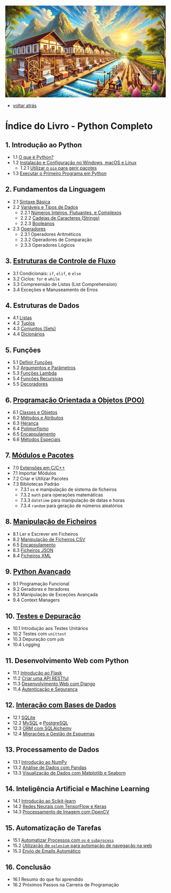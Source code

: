 ![fabrica](https://github.com/0joseDark/my-python-book/blob/main/imagens/fabrica.jpg)
- [voltar atrás](https://github.com/0joseDark/my-python-book/blob/main/README.md)
# Índice do Livro - Python Completo

## 1. Introdução ao Python
- 1.1 [O que é Python?](https://github.com/0joseDark/my-python-book/blob/main/python.md)
- 1.2 [Instalação e Configuração no Windows, macOS e Linux](https://github.com/0joseDark/my-python-book/blob/main/instalacao-configuracao-Python.md)
  - 1.2.1 [Utilizar o `pip` para gerir pacotes](https://github.com/0joseDark/my-python-book/blob/main/pip.md)
- 1.3 [Executar o Primeiro Programa em Python](https://github.com/0joseDark/my-python-book/blob/main/primeiro-programa.md)

## 2. Fundamentos da Linguagem
- 2.1 [Sintaxe Básica](https://github.com/0joseDark/my-python-book/blob/main/sintaxe-basica.md)
- 2.2 [Variáveis e Tipos de Dados](https://github.com/0joseDark/my-python-book/blob/main/tipos-dados.md)
  - 2.2.1 [Números Inteiros, Flutuantes, e Complexos](https://github.com/0joseDark/my-python-book/blob/main/tipos-dados0.md)
  - 2.2.2 [Cadeias de Caracteres (Strings)](https://github.com/0joseDark/my-python-book/blob/main/Strings.md)
  - 2.2.3 [Booleanos](https://github.com/0joseDark/my-python-book/blob/main/Booleanos.md)
- 2.3 [Operadores](https://github.com/0joseDark/my-python-book/blob/main/Operadores.md)
  - 2.3.1 Operadores Aritméticos
  - 2.3.2 Operadores de Comparação
  - 2.3.3 Operadores Lógicos

## 3. [Estruturas de Controle de Fluxo](https://github.com/0joseDark/my-python-book/blob/main/Fluxo.md)
- 3.1 Condicionais: `if`, `elif`, e `else`
- 3.2 Ciclos: `for` e `while`
- 3.3 Compreensão de Listas (List Comprehension)
- 3.4 Exceções e Manuseamento de Erros

## 4. Estruturas de Dados
- 4.1 [Listas](https://github.com/0joseDark/my-python-book/blob/main/listas.md)
- 4.2 [Tuplos](https://github.com/0joseDark/my-python-book/blob/main/tupla.md)
- 4.3 [Conjuntos (Sets)](https://github.com/0joseDark/my-python-book/blob/main/conjuntos.md)
- 4.4 [Dicionários](https://github.com/0joseDark/my-python-book/blob/main/dicion%C3%A1rio.md)

## 5. Funções
- 5.1 [Definir Funções](https://github.com/0joseDark/my-python-book/blob/main/fun%C3%A7%C3%B5es.md)
- 5.2 [Argumentos e Parâmetros](https://github.com/0joseDark/my-python-book/blob/main/Par%C3%A2metros-Argumentos.md)
- 5.3 [Funções Lambda](https://github.com/0joseDark/my-python-book/blob/main/Fun%C3%A7%C3%A3o-Lambda.md)
- 5.4 [Funções Recursivas](https://github.com/0joseDark/my-python-book/blob/main/Fun%C3%A7%C3%B5es-Recursivas.md)
- 5.5 [Decoradores](https://github.com/0joseDark/my-python-book/blob/main/decoradores.md)

## 6. [Programação Orientada a Objetos (POO)](https://github.com/0joseDark/my-python-book/blob/main/POO.md)
- 6.1 [Classes e Objetos](https://github.com/0joseDark/my-python-book/blob/main/objetos-classe.md)
- 6.2 [Métodos e Atributos](https://github.com/0joseDark/my-python-book/blob/main/M%C3%A9todos-Atributos.md)
- 6.3 [Herança](https://github.com/0joseDark/my-python-book/blob/main/Heran%C3%A7a.md)
- 6.4 [Polimorfismo](https://github.com/0joseDark/my-python-book/blob/main/polimorfismo.md)
- 6.5 [Encapsulamento](https://github.com/0joseDark/my-python-book/blob/main/Encapsulamento.md)
- 6.6 [Métodos Especiais](https://github.com/0joseDark/my-python-book/blob/main/m%C3%A9todos-especiais.md)

## 7. [Módulos e Pacotes](https://github.com/0joseDark/my-python-book/blob/main/modulos-pacotes.md)
- 7.0 [Extensões em C/C++](https://github.com/0joseDark/my-python-book/blob/main/Extensoes-C.md)
- 7.1 Importar Módulos
- 7.2 Criar e Utilizar Pacotes
- 7.3 Bibliotecas Padrão
  - 7.3.1 `os` e manipulação de sistema de ficheiros
  - 7.3.2 `math` para operações matemáticas
  - 7.3.3 `datetime` para manipulação de datas e horas
  - 7.3.4 `random` para geração de números aleatórios

## 8. [Manipulação de Ficheiros](https://github.com/0joseDark/my-python-book/blob/main/index-ficheiros.md)
- 8.1 Ler e Escrever em Ficheiros
- 8.2 [Manipulação de Ficheiros CSV](https://github.com/0joseDark/my-python-book/blob/main/ficheiros-CSV.md)
- 6.5 [Encapsulamento](https://github.com/0joseDark/my-python-book/blob/main/Encapsulamento.md)
- 8.3 [Ficheiros JSON](https://github.com/0joseDark/my-python-book/blob/main/ficheiros-JSON.md)
- 8.4 [Ficheiros XML](https://github.com/0joseDark/my-python-book/blob/main/ficheiros-XML.md)

## 9. [Python Avançado](https://github.com/0joseDark/my-python-book/blob/main/topicos-avancados.md)
- 9.1 Programação Funcional
- 9.2 Geradores e Iteradores
- 9.3 Manipulação de Exceções Avançada
- 9.4 Context Managers

## 10. [Testes e Depuração](https://github.com/0joseDark/my-python-book/blob/main/testes-depuracao.md)
- 10.1 Introdução aos Testes Unitários
- 10.2 Testes com `unittest`
- 10.3 Depuração com `pdb`
- 10.4 Logging

## 11. Desenvolvimento Web com Python
- 11.1 [Introdução ao Flask](https://github.com/0joseDark/my-python-book/blob/main/flask.md)
- 11.2 [Criar uma API RESTful](https://github.com/0joseDark/my-python-book/blob/main/API-RESTful.md)
- 11.3 [Desenvolvimento Web com Django](https://github.com/0joseDark/my-python-book/blob/main/Django.md)
- 11.4 [Autenticação e Segurança](https://github.com/0joseDark/my-python-book/blob/main/seguranca.md)

## 12. [Interação com Bases de Dados](https://github.com/0joseDark/my-python-book/blob/main/base-dados.md)
- 12.1 [SQLite](https://github.com/0joseDark/my-python-book/blob/main/SQLite.md)
- 12.2 [MySQL](https://github.com/0joseDark/my-python-book/blob/main/MySQL.md) e [PostgreSQL](https://github.com/0joseDark/my-python-book/blob/main/PostgreSQL.md)
- 12.3 [ORM com SQLAlchemy](https://github.com/0joseDark/my-python-book/blob/main/SQLAlchemy.md)
- 12.4 [Migrações e Gestão de Esquemas](https://github.com/0joseDark/my-python-book/blob/main/Migracao.md)

## 13. Processamento de Dados
- 13.1 [Introdução ao NumPy](https://github.com/0joseDark/my-python-book/blob/main/NumPy.md)
- 13.2 [Análise de Dados com Pandas](https://github.com/0joseDark/my-python-book/blob/main/Pandas.md)
- 13.3 [Visualização de Dados com Matplotlib e Seaborn](https://github.com/0joseDark/my-python-book/blob/main/visualizacao-dados.md)

## 14. Inteligência Artificial e Machine Learning
- 14.1 [Introdução ao Scikit-learn](https://github.com/0joseDark/my-python-book/blob/main/Scikit-learn.md)
- 14.2 [Redes Neurais com TensorFlow e Keras](https://github.com/0joseDark/my-python-book/blob/main/TensorFlow-Keras.md)
- 14.3 [Processamento de Imagem com OpenCV](https://github.com/0joseDark/my-python-book/blob/main/OpenCV.md)

## 15. Automatização de Tarefas
- 15.1 [Automatizar Processos com `os` e `subprocess`](https://github.com/0joseDark/my-python-book/blob/main/automatizar-tarefas.md)
- 15.2 [Utilização de `selenium` para automação de navegação na web](https://github.com/0joseDark/my-python-book/blob/main/Selenium.md)
- 15.3 [Envio de Emails Automático](https://github.com/0joseDark/my-python-book/blob/main/envio-autom%C3%A1tico-emails.md)

## 16. Conclusão
- 16.1 Resumo do que foi aprendido
- 16.2 Próximos Passos na Carreira de Programação
